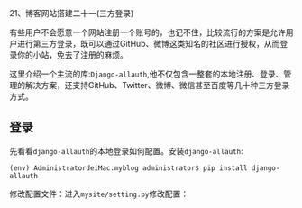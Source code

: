 21、博客网站搭建二十一(三方登录)

有些用户不会愿意一个网站注册一个账号的，也记不住，比较流行的方案是允许用户进行第三方登录，既可以通过GitHub、微博这类知名的社区进行授权，从而登录你的小站，免去了注册的麻烦。

这里介绍一个主流的库:`Django-allauth`,他不仅包含一整套的本地注册、登录、管理的解决方案，还支持GitHub、Twitter、微博、微信甚至百度等几十种三方登录方式。

## 登录
先看看`django-allauth`的本地登录如何配置。安装`django-allauth`:

	(env) AdministratordeiMac:myblog administrator$ pip install django-allauth

修改配置文件：进入`mysite/setting.py`修改配置：
